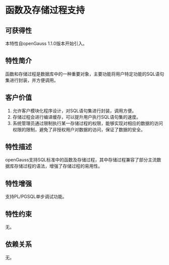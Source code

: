 # 函数及存储过程支持

## 可获得性<a name="section56086982"></a>

本特性自openGauss 1.1.0版本开始引入。

## 特性简介<a name="section35020791"></a>

函数和存储过程是数据库中的一种重要对象，主要功能将用户特定功能的SQL语句集进行封装，并方便调用。

## 客户价值<a name="section46751668"></a>

1.  允许客户模块化程序设计，对SQL语句集进行封装，调用方便。
2.  存储过程会进行编译缓存，可以提升用户执行SQL语句集的速度。
3.  系统管理员通过限制执行某一存储过程的权限，能够实现对相应的数据的访问权限的限制，避免了非授权用户对数据的访问，保证了数据的安全。

## 特性描述<a name="section18111828"></a>

openGauss支持SQL标准中的函数及存储过程，其中存储过程兼容了部分主流数据库存储过程的语法，增强了存储过程的易用性。

## 特性增强<a name="section28788730"></a>

支持PL/PGSQL单步调试功能。

## 特性约束<a name="section06531946143616"></a>

无。

## 依赖关系<a name="section57771982"></a>

无。
